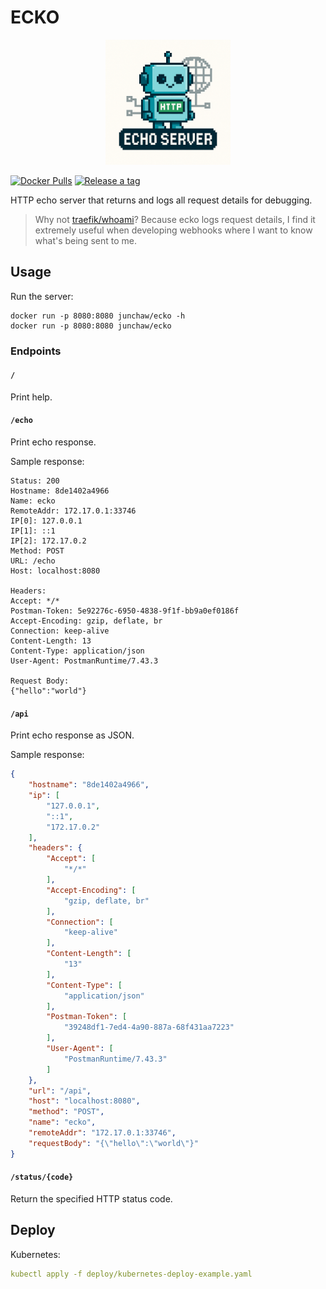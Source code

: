 # ECKO

<div align="center">
  <img src="docs/logo.png" alt="ecko logo" width="200">
</div>

[![Docker Pulls](https://img.shields.io/docker/pulls/junchaw/ecko.svg)](https://hub.docker.com/r/junchaw/ecko/)
[![Release a tag](https://github.com/junchaw/ecko/actions/workflows/release.yml/badge.svg)](https://github.com/junchaw/ecko/actions/workflows/release.yml)

HTTP echo server that returns and logs all request details for debugging.

> Why not [traefik/whoami](https://github.com/traefik/whoami)? Because ecko logs request details, I find it extremely useful when developing webhooks where I want to know what's being sent to me.

## Usage

Run the server:

```shell
docker run -p 8080:8080 junchaw/ecko -h
docker run -p 8080:8080 junchaw/ecko
```

### Endpoints

#### `/`

Print help.

#### `/echo`

Print echo response.

Sample response:

```text
Status: 200
Hostname: 8de1402a4966
Name: ecko
RemoteAddr: 172.17.0.1:33746
IP[0]: 127.0.0.1
IP[1]: ::1
IP[2]: 172.17.0.2
Method: POST
URL: /echo
Host: localhost:8080

Headers:
Accept: */*
Postman-Token: 5e92276c-6950-4838-9f1f-bb9a0ef0186f
Accept-Encoding: gzip, deflate, br
Connection: keep-alive
Content-Length: 13
Content-Type: application/json
User-Agent: PostmanRuntime/7.43.3

Request Body:
{"hello":"world"}
```

#### `/api`

Print echo response as JSON.

Sample response:

```json
{
    "hostname": "8de1402a4966",
    "ip": [
        "127.0.0.1",
        "::1",
        "172.17.0.2"
    ],
    "headers": {
        "Accept": [
            "*/*"
        ],
        "Accept-Encoding": [
            "gzip, deflate, br"
        ],
        "Connection": [
            "keep-alive"
        ],
        "Content-Length": [
            "13"
        ],
        "Content-Type": [
            "application/json"
        ],
        "Postman-Token": [
            "39248df1-7ed4-4a90-887a-68f431aa7223"
        ],
        "User-Agent": [
            "PostmanRuntime/7.43.3"
        ]
    },
    "url": "/api",
    "host": "localhost:8080",
    "method": "POST",
    "name": "ecko",
    "remoteAddr": "172.17.0.1:33746",
    "requestBody": "{\"hello\":\"world\"}"
}
```

#### `/status/{code}`

Return the specified HTTP status code.

## Deploy

Kubernetes:

```yaml
kubectl apply -f deploy/kubernetes-deploy-example.yaml
```
